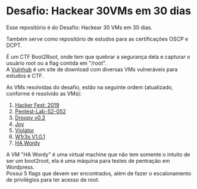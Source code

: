 # Desafio: Hackear 30VMs em 30 dias

Esse repositório é do Desafio: Hackear 30 VMs em 30 dias.

Também serve como repositório de estudos para as certificações OSCP e DCPT.

É um CTF Boot2Root, onde tem que quebrar a segurança dela e capturar o usuário root ou a flag contida em "/root".<br/>
A [Vulnhub](https://www.vulnhub.com/) é um site de download com diversas VMs vulneráveis para estudos e CTF.

As VMs resolvidas do desafio, estão na seguinte ordem (atualizado, conforme é resolvido as VMs):<br/>
1. [Hacker Fest: 2019](https://www.vulnhub.com/entry/hacker-fest-2019,378/)
2. [Pentest-Lab-S2-052](https://www.vulnhub.com/entry/pentester-lab-s2-052,206/)
3. [Droopy v0.2](https://www.vulnhub.com/entry/droopy-v02,143/)
4. [Joy](https://www.vulnhub.com/entry/digitalworldlocal-joy,298/)
5. [Violator](https://www.vulnhub.com/entry/violator-1,153/)
6. [W1r3s V1.0.1](https://www.vulnhub.com/entry/w1r3s-101,220/)
7. [HA Wordy](https://www.vulnhub.com/entry/ha-wordy,363/)


A VM "HA Wordy" é uma virtual machine que não tem somente o intuito de ser um boot2root, ela é uma máquina para testes de pentração em Wordpress.</br>
Possui 5 flags que devem ser encontrados, além de fazer o escalonamento de privilégios para ter acesso de root.</br>
